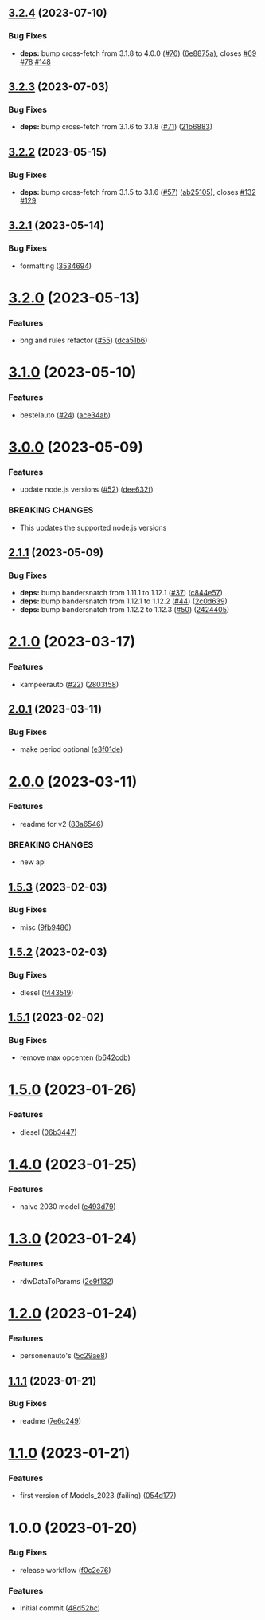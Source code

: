 ## [3.2.4](https://github.com/hongaar/motorrijtuigenbelasting/compare/v3.2.3...v3.2.4) (2023-07-10)

### Bug Fixes

- **deps:** bump cross-fetch from 3.1.8 to 4.0.0
  ([#76](https://github.com/hongaar/motorrijtuigenbelasting/issues/76))
  ([6e8875a](https://github.com/hongaar/motorrijtuigenbelasting/commit/6e8875a816ba04777149d54d6c73bb04cf384ed6)),
  closes [#69](https://github.com/hongaar/motorrijtuigenbelasting/issues/69)
  [#78](https://github.com/hongaar/motorrijtuigenbelasting/issues/78)
  [#148](https://github.com/hongaar/motorrijtuigenbelasting/issues/148)

## [3.2.3](https://github.com/hongaar/motorrijtuigenbelasting/compare/v3.2.2...v3.2.3) (2023-07-03)

### Bug Fixes

- **deps:** bump cross-fetch from 3.1.6 to 3.1.8
  ([#71](https://github.com/hongaar/motorrijtuigenbelasting/issues/71))
  ([21b6883](https://github.com/hongaar/motorrijtuigenbelasting/commit/21b6883b34ac19d9f9ed99417ca9a1e6a13d7524))

## [3.2.2](https://github.com/hongaar/motorrijtuigenbelasting/compare/v3.2.1...v3.2.2) (2023-05-15)

### Bug Fixes

- **deps:** bump cross-fetch from 3.1.5 to 3.1.6
  ([#57](https://github.com/hongaar/motorrijtuigenbelasting/issues/57))
  ([ab25105](https://github.com/hongaar/motorrijtuigenbelasting/commit/ab25105c2a4c56f354ef19cee58631ab839a8fcf)),
  closes [#132](https://github.com/hongaar/motorrijtuigenbelasting/issues/132)
  [#129](https://github.com/hongaar/motorrijtuigenbelasting/issues/129)

## [3.2.1](https://github.com/hongaar/motorrijtuigenbelasting/compare/v3.2.0...v3.2.1) (2023-05-14)

### Bug Fixes

- formatting
  ([3534694](https://github.com/hongaar/motorrijtuigenbelasting/commit/3534694a8c71b2c1d13b694bb552569f3d2e0346))

# [3.2.0](https://github.com/hongaar/motorrijtuigenbelasting/compare/v3.1.0...v3.2.0) (2023-05-13)

### Features

- bng and rules refactor
  ([#55](https://github.com/hongaar/motorrijtuigenbelasting/issues/55))
  ([dca51b6](https://github.com/hongaar/motorrijtuigenbelasting/commit/dca51b6b906328a8e83e9d2f56810f0a3f99ecdf))

# [3.1.0](https://github.com/hongaar/motorrijtuigenbelasting/compare/v3.0.0...v3.1.0) (2023-05-10)

### Features

- bestelauto
  ([#24](https://github.com/hongaar/motorrijtuigenbelasting/issues/24))
  ([ace34ab](https://github.com/hongaar/motorrijtuigenbelasting/commit/ace34ab0f66ccb473a35529a0dcb2ab5618418df))

# [3.0.0](https://github.com/hongaar/motorrijtuigenbelasting/compare/v2.1.1...v3.0.0) (2023-05-09)

### Features

- update node.js versions
  ([#52](https://github.com/hongaar/motorrijtuigenbelasting/issues/52))
  ([dee632f](https://github.com/hongaar/motorrijtuigenbelasting/commit/dee632fef7ecc4524354d248f41cd7d14f1d882d))

### BREAKING CHANGES

- This updates the supported node.js versions

## [2.1.1](https://github.com/hongaar/motorrijtuigenbelasting/compare/v2.1.0...v2.1.1) (2023-05-09)

### Bug Fixes

- **deps:** bump bandersnatch from 1.11.1 to 1.12.1
  ([#37](https://github.com/hongaar/motorrijtuigenbelasting/issues/37))
  ([c844e57](https://github.com/hongaar/motorrijtuigenbelasting/commit/c844e57de973e990f82a62e0a25990a89eab6086))
- **deps:** bump bandersnatch from 1.12.1 to 1.12.2
  ([#44](https://github.com/hongaar/motorrijtuigenbelasting/issues/44))
  ([2c0d639](https://github.com/hongaar/motorrijtuigenbelasting/commit/2c0d63942c77bcb4952a6e96522c15cd1b2528ea))
- **deps:** bump bandersnatch from 1.12.2 to 1.12.3
  ([#50](https://github.com/hongaar/motorrijtuigenbelasting/issues/50))
  ([2424405](https://github.com/hongaar/motorrijtuigenbelasting/commit/2424405a986e184897b5bd67c95f56747ea29c38))

# [2.1.0](https://github.com/hongaar/motorrijtuigenbelasting/compare/v2.0.1...v2.1.0) (2023-03-17)

### Features

- kampeerauto
  ([#22](https://github.com/hongaar/motorrijtuigenbelasting/issues/22))
  ([2803f58](https://github.com/hongaar/motorrijtuigenbelasting/commit/2803f58ad8b0000572584f786b9dc7e73f876d0b))

## [2.0.1](https://github.com/hongaar/motorrijtuigenbelasting/compare/v2.0.0...v2.0.1) (2023-03-11)

### Bug Fixes

- make period optional
  ([e3f01de](https://github.com/hongaar/motorrijtuigenbelasting/commit/e3f01de9384dd9d57905ae5409e8908521a705f9))

# [2.0.0](https://github.com/hongaar/motorrijtuigenbelasting/compare/v1.5.3...v2.0.0) (2023-03-11)

### Features

- readme for v2
  ([83a6546](https://github.com/hongaar/motorrijtuigenbelasting/commit/83a6546aba12db1fb528cf6b76e481c25d0d3722))

### BREAKING CHANGES

- new api

## [1.5.3](https://github.com/hongaar/motorrijtuigenbelasting/compare/v1.5.2...v1.5.3) (2023-02-03)

### Bug Fixes

- misc
  ([9fb9486](https://github.com/hongaar/motorrijtuigenbelasting/commit/9fb9486445f6476f129c6128651327175cfe0428))

## [1.5.2](https://github.com/hongaar/motorrijtuigenbelasting/compare/v1.5.1...v1.5.2) (2023-02-03)

### Bug Fixes

- diesel
  ([f443519](https://github.com/hongaar/motorrijtuigenbelasting/commit/f443519715127b4f1febb76acdff532723799e41))

## [1.5.1](https://github.com/hongaar/motorrijtuigenbelasting/compare/v1.5.0...v1.5.1) (2023-02-02)

### Bug Fixes

- remove max opcenten
  ([b642cdb](https://github.com/hongaar/motorrijtuigenbelasting/commit/b642cdbe72a8ac19f41cdabfdbe3ee5ef53518dd))

# [1.5.0](https://github.com/hongaar/motorrijtuigenbelasting/compare/v1.4.0...v1.5.0) (2023-01-26)

### Features

- diesel
  ([06b3447](https://github.com/hongaar/motorrijtuigenbelasting/commit/06b3447e13440c9c70b3794a755eae9abf77f731))

# [1.4.0](https://github.com/hongaar/motorrijtuigenbelasting/compare/v1.3.0...v1.4.0) (2023-01-25)

### Features

- naive 2030 model
  ([e493d79](https://github.com/hongaar/motorrijtuigenbelasting/commit/e493d79b7e7b305f2daf14a4fc9024faf4697046))

# [1.3.0](https://github.com/hongaar/motorrijtuigenbelasting/compare/v1.2.0...v1.3.0) (2023-01-24)

### Features

- rdwDataToParams
  ([2e9f132](https://github.com/hongaar/motorrijtuigenbelasting/commit/2e9f132d820d10b1e8b026f2ff572ec7c2b79306))

# [1.2.0](https://github.com/hongaar/motorrijtuigenbelasting/compare/v1.1.1...v1.2.0) (2023-01-24)

### Features

- personenauto's
  ([5c29ae8](https://github.com/hongaar/motorrijtuigenbelasting/commit/5c29ae8ff9d3a1f476ae6cf580de40bac383f706))

## [1.1.1](https://github.com/hongaar/motorrijtuigenbelasting/compare/v1.1.0...v1.1.1) (2023-01-21)

### Bug Fixes

- readme
  ([7e6c249](https://github.com/hongaar/motorrijtuigenbelasting/commit/7e6c249754dc649c1958611164c600277d8d0764))

# [1.1.0](https://github.com/hongaar/motorrijtuigenbelasting/compare/v1.0.0...v1.1.0) (2023-01-21)

### Features

- first version of Models_2023 (failing)
  ([054d177](https://github.com/hongaar/motorrijtuigenbelasting/commit/054d177374c5892e8388cc1efa79dcf887f254d3))

# 1.0.0 (2023-01-20)

### Bug Fixes

- release workflow
  ([f0c2e76](https://github.com/hongaar/motorrijtuigenbelasting/commit/f0c2e767fcfda33c2300680b23d4b0a6dab5cc4d))

### Features

- initial commit
  ([48d52bc](https://github.com/hongaar/motorrijtuigenbelasting/commit/48d52bc42e5c912605e1959cf4cf8c2f81728bbd))
